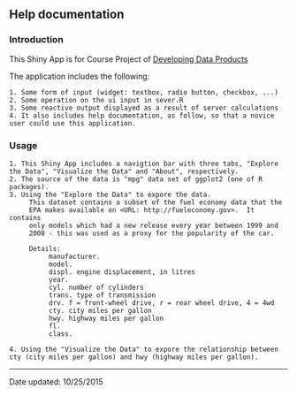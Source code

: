 ## Help documentation

### Introduction
This Shiny App is for Course Project of [Developing Data Products](https://class.coursera.org/devdataprod-033/)

The application includes the following:

    1. Some form of input (widget: textbox, radio button, checkbox, ...)
    2. Some operation on the ui input in sever.R
    3. Some reactive output displayed as a result of server calculations
    4. It also includes help documentation, as follow, so that a novice user could use this application. 

### Usage
    1. This Shiny App includes a navigtion bar with three tabs, "Explore the Data", "Visualize the Data" and "About", respectively.
    2. The source of the data is "mpg" data set of ggplot2 (one of R packages).
    3. Using the "Explore the Data" to expore the data.
	     This dataset contains a subset of the fuel economy data that the
	     EPA makes available on <URL: http://fueleconomy.gov>.  It contains
	     only models which had a new release every year between 1999 and
	     2008 - this was used as a proxy for the popularity of the car.
	
	     Details:
	          manufacturer.
	          model.
	          displ. engine displacement, in litres
	          year.
	          cyl. number of cylinders
	          trans. type of transmission
	          drv. f = front-wheel drive, r = rear wheel drive, 4 = 4wd
	          cty. city miles per gallon
	          hwy. highway miles per gallon
	          fl.
	          class.

    4. Using the "Visualize the Data" to expore the relationship between cty (city miles per gallon) and hwy (highway miles per gallon).
     

-------------------------
Date updated: 10/25/2015
